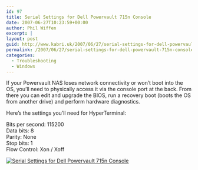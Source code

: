 ```yaml
---
id: 97
title: Serial Settings for Dell Powervault 715n Console
date: 2007-06-27T10:23:59+00:00
author: Phil Wiffen
excerpt: |
layout: post
guid: http://www.kabri.uk/2007/06/27/serial-settings-for-dell-powervault-715n-console/
permalink: /2007/06/27/serial-settings-for-dell-powervault-715n-console/
categories:
  - Troubleshooting
  - Windows
---
```

If your Powervault NAS loses network connectivity or won&#8217;t boot into the OS, you&#8217;ll need to physically access it via the console port at the back. From there you can edit and upgrade the BIOS, run a recovery boot (boots the OS from another drive) and perform hardware diagnostics.

Here&#8217;s the settings you&#8217;ll need for HyperTerminal:

Bits per second: 115200  
Data bits: 8  
Parity: None  
Stop bits: 1  
Flow Control: Xon / Xoff

[![Serial Settings for Dell Powervault 715n Console](http://www.kabri.uk/wp-content/uploads/2007/06/powervault-715n-serial-port-settings.thumbnail.png)](http://www.kabri.uk/wp-content/uploads/2007/06/powervault-715n-serial-port-settings.png "Serial Settings for Dell Powervault 715n Console")